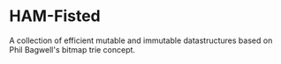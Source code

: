 # HAM-Fisted

A collection of efficient mutable and immutable datastructures based on Phil Bagwell's 
bitmap trie concept.
